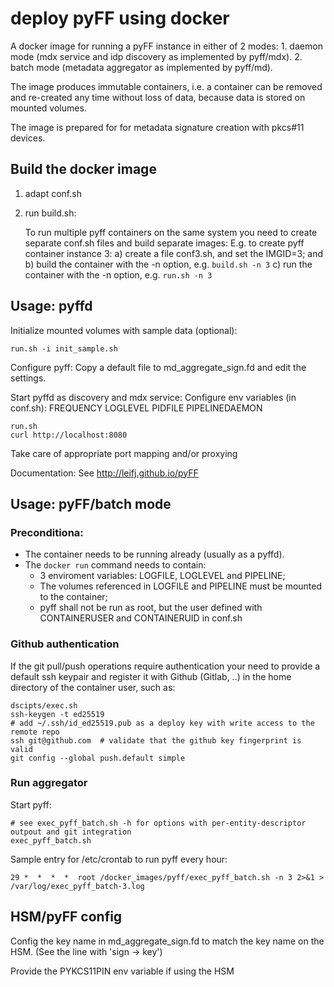 # deploy pyFF using docker 

A docker image for running a pyFF instance in either of 2 modes:
    1. daemon mode (mdx service and idp discovery as implemented by pyff/mdx).
    2. batch mode (metadata aggregator as implemented by pyff/md).

The image produces immutable containers, i.e. a container can be removed and re-created
any time without loss of data, because data is stored on mounted volumes.

The image is prepared for for metadata signature creation with pkcs#11 devices.

## Build the docker image
1. adapt conf.sh
2. run build.sh: 

   To run multiple pyff containers on the same system you need to create separate conf.sh files
   and build separate images:
   E.g. to create pyff container instance 3:
   a) create a file conf3.sh, and set the IMGID=3; and
   b) build the container with the -n option, e.g. `build.sh -n 3`
   c) run the container with the -n option, e.g. `run.sh -n 3`


## Usage: pyffd
Initialize mounted volumes with sample data (optional):
    
    run.sh -i init_sample.sh

Configure pyff: 
    Copy a default file to md_aggregate_sign.fd and edit the settings.


Start pyffd as discovery and mdx service:
Configure env variables (in conf.sh):
    FREQUENCY
    LOGLEVEL 
    PIDFILE
    PIPELINEDAEMON

    run.sh
    curl http://localhost:8080
    
Take care of appropriate port mapping and/or proxying

Documentation: See http://leifj.github.io/pyFF


## Usage: pyFF/batch mode

### Preconditiona: 
* The container needs to be running already (usually as a pyffd). 
* The `docker run` command needs to contain:
    * 3 enviroment variables: LOGFILE, LOGLEVEL and PIPELINE;
    * The volumes referenced in LOGFILE and PIPELINE must be mounted to the container;
    * pyff shall not be run as root, but the user defined with CONTAINERUSER and CONTAINERUID in
      conf.sh

### Github authentication
If the git pull/push operations require authentication your need to provide a default ssh keypair
and register it with Github (Gitlab, ..) in the home directory of the container user, such as:

    dscipts/exec.sh
    ssh-keygen -t ed25519
    # add ~/.ssh/id_ed25519.pub as a deploy key with write access to the remote repo
    ssh git@github.com  # validate that the github key fingerprint is valid
    git config --global push.default simple
     
### Run aggregator

Start pyff:
 
    # see exec_pyff_batch.sh -h for options with per-entity-descriptor outpout and git integration
    exec_pyff_batch.sh 

Sample entry for /etc/crontab to run pyff every hour:

    29 *  *  *  *  root /docker_images/pyff/exec_pyff_batch.sh -n 3 2>&1 > /var/log/exec_pyff_batch-3.log 
   
    
## HSM/pyFF config

Config the key name in md_aggregate_sign.fd to match the key name on the HSM.
(See the line with 'sign -> key')

Provide the PYKCS11PIN env variable if using the HSM
